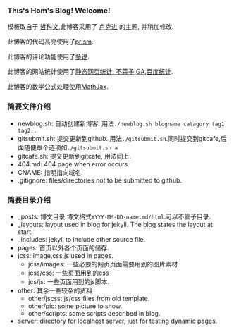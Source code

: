 ### This's Hom's Blog! Welcome!

模板取自于 [哲科文](http://jerkwin.github.io/),此博客采用了 [卢克进](http://geeklu.com/) 的主题, 并稍加修改.

此博客的代码高亮使用了[prism](http://prismjs.com/).

此博客的评论功能使用了[多说](http://duoshuo.com/).

此博客的网站统计使用了[静态网页统计: 不蒜子](http://ibruce.info/2015/04/04/busuanzi/),[GA](http://www.google.com/analytics/ce/mws/),[百度统计](http://tongji.baidu.com/web/welcome/login).

此博客的数学公式处理使用[MathJax](https://www.mathjax.org/).

### 简要文件介绍

- newblog.sh: 自动创建新博客. 用法`./newblog.sh blogname catagory tag1 tag2..`
- gitsubmit.sh: 提交更新到github. 用法`./gitsubmit.sh`.同时提交到gitcafe,后面随便跟个选项如`./gitsubmit.sh a`
- gitcafe.sh: 提交更新到gitcafe, 用法同上.
- 404.md: 404 page when error occurs.
- CNAME: 指明指向域名.
- .gitignore: files/directories not to be submitted to github.

### 简要目录介绍

- _posts: 博文目录.博文格式`YYYY-MM-DD-name.md/html`.可以不管子目录.
- _layouts: layout used in blog for jekyll. The blog states the layout at start.
- _includes: jekyll to include other source file.
- pages: 首页以外各个页面的储存.
- jcss: image,css,js used in pages.
	- jcss/images: 一些必要的网页页面需要用到的图片素材
	- jcss/css: 一些页面用到的css
	- jcs/js: 一些页面用到的js脚本.
- other: 其余一些较杂的资料
	- other/jscss: js/css files from old template.
	- other/pic: some picture to show.
	- other/scripts: some scripts described in blog.
- server: directory for localhost server, just for testing dynamic pages.



